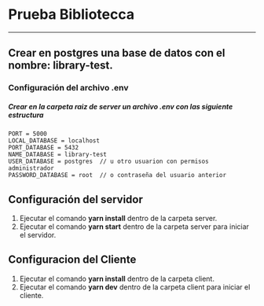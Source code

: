 # Prueba Bibliotecca

---

## Crear en postgres una base de datos con el nombre: **library-test**.

### Configuración del archivo .env

##### Crear en la carpeta raiz de server un archivo .**env** con las siguiente estructura

    PORT = 5000
    LOCAL_DATABASE = localhost
    PORT_DATABASE = 5432
    NAME_DATABASE = library-test
    USER_DATABASE = postgres  // u otro usuarion con permisos administrador
    PASSWORD_DATABASE = root  // o contraseña del usuario anterior

## Configuración del servidor

1. Ejecutar el comando **yarn install** dentro de la carpeta server.
2. Ejecutar el comando **yarn start** dentro de la carpeta server para iniciar el servidor.

## Configuracion del Cliente

1.  Ejecutar el comando **yarn install** dentro de la carpeta client.
2.  Ejecutar el comando **yarn dev** dentro de la carpeta client para iniciar el cliente.
